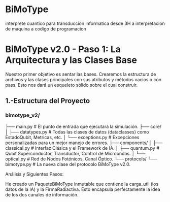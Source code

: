 # BiMoType
interprete cuantico para transduccion informatica desde 3H a interpretacion de maquina a 
codigo de programacion

# BiMoType v2.0 - Paso 1: La Arquitectura y las Clases Base

Nuestro primer objetivo es sentar las bases. Crearemos la estructura de archivos y las clases principales con sus atributos y métodos vacíos o con pass. Esto nos dará un esqueleto sólido sobre el cual construir.

## 1.-Estructura del Proyecto

### bimotype_v2/
├── main.py                 # El punto de entrada que ejecutará la simulación.
├── core/
│   ├── datatypes.py        # Todas las clases de datos (dataclasses) como EstadoQubit, Metricas, etc.
│   └── exceptions.py       # Excepciones personalizadas para un mejor manejo de errores.
├── components/
│   ├── classical.py        # Interfaz Clásica y el Framework de IA.
│   ├── quantum.py          # Qubit Superconductor, Transductor, Control de Microondas.
│   └── optical.py          # Red de Nodos Fotónicos, Canal Óptico.
└── protocols/
    └── bimotype.py           # La nueva clase del protocolo BiMoType v2.0.


Análisis y Siguientes Pasos:

He creado un PaqueteBiMoType inmutable que contiene la carga_util (los datos de la IA) y la FirmaRadiactiva. Esto encapsula perfectamente la idea de los dos canales de información.
